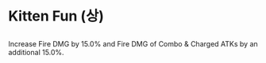 # Kitten Fun (상)

##

Increase Fire DMG by 15.0% and Fire DMG of Combo & Charged ATKs by an additional 15.0%.
